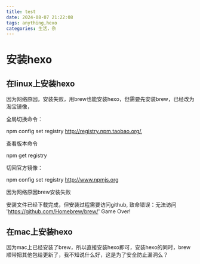 ```yaml
---
title: test
date: 2024-08-07 21:22:08
tags: anything,hexo
categories: 生活，杂
---
```

# 安装hexo
## 在linux上安装hexo
因为网络原因，安装失败，用brew也能安装hexo，但需要先安装brew，已经改为淘宝镜像，

全局切换命令：

npm config set registry http://registry.npm.taobao.org/,

查看版本命令

npm get registry

切回官方镜像：

npm config set registry http://www.npmjs.org

因为网络原因brew安装失败

安装文件已经下载完成，但安装过程需要访问github,
    致命错误：无法访问 'https://github.com/Homebrew/brew/'
Game Over!

## 在mac上安装hexo
因为mac上已经安装了brew，所以直接安装hexo即可，安装hexo的同时，brew顺带把其他包给更新了，我不知说什么好，这是为了安全防止漏洞么？

